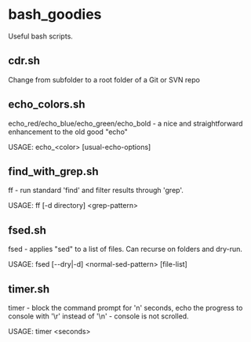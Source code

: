 # bash_goodies
Useful bash scripts.

cdr.sh
--------
Change from subfolder to a root folder of a Git or SVN repo

echo_colors.sh
--------------
echo_red/echo_blue/echo_green/echo_bold - a nice and straightforward enhancement to the old good "echo"

USAGE: echo_\<color\> [usual-echo-options]

find_with_grep.sh
-----------------
ff - run standard 'find' and filter results through 'grep'.

USAGE: ff [-d directory] \<grep-pattern\>

fsed.sh
-------
fsed - applies "sed" to a list of files. Can recurse on folders and dry-run.

USAGE: fsed [--dry|-d] \<normal-sed-pattern\> [file-list]

timer.sh
-------------
timer - block the command prompt for 'n' seconds, echo the progress to console with '\r' instead of '\n' - console is not scrolled.

USAGE: timer \<seconds\>


